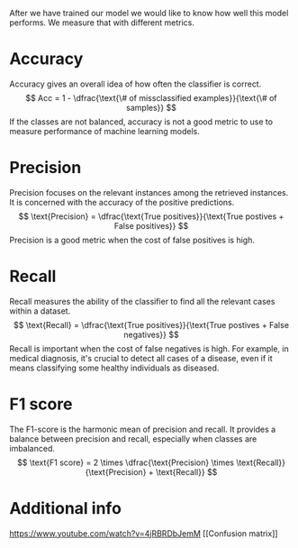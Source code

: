 After we have trained our model we would like to know how well this model performs. We measure that with different metrics.
# Accuracy
Accuracy gives an overall idea of how often the classifier is correct.
$$
Acc = 1 - \dfrac{\text{\# of missclassified examples}}{\text{\# of samples}}
$$
If the classes are not balanced, accuracy is not a good metric to use to measure performance of machine learning models.
# Precision
Precision focuses on the relevant instances among the retrieved instances. It is concerned with the accuracy of the positive predictions. 
$$
\text{Precision} = \dfrac{\text{True positives}}{\text{True postives + False positives}}
$$
Precision is a good metric when the cost of false positives is high.
# Recall
Recall measures the ability of the classifier to find all the relevant cases within a dataset.
$$
\text{Recall} = \dfrac{\text{True positives}}{\text{True postives + False negatives}}
$$
Recall is important when the cost of false negatives is high. For example, in medical diagnosis, it's crucial to detect all cases of a disease, even if it means classifying some healthy individuals as diseased.
# F1 score
The F1-score is the harmonic mean of precision and recall. It provides a balance between precision and recall, especially when classes are imbalanced.
$$
\text{F1 score} = 2 \times  \dfrac{\text{Precision} \times \text{Recall}}{\text{Precision} + \text{Recall}}
$$
# Additional info
https://www.youtube.com/watch?v=4jRBRDbJemM
[[Confusion matrix]]